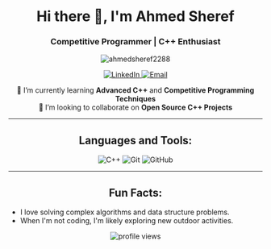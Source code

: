 <h1 align="center">Hi there 👋, I'm Ahmed Sheref</h1>
<h3 align="center">Competitive Programmer | C++ Enthusiast</h3>

<p align="center">
  <img src="https://github-readme-stats.vercel.app/api?username=ahmedsheref2288&show_icons=true&theme=radical" alt="ahmedsheref2288" />
</p>

<p align="center">
  <a href="https://www.linkedin.com/in/ahmed-sheref-b6804028a" target="_blank">
    <img src="https://img.shields.io/badge/-LinkedIn-%230077B5?style=for-the-badge&logo=linkedin&logoColor=white" alt="LinkedIn"/>
  </a>
  <a href="mailto:ahmedsheref2288@gmail.com">
    <img src="https://img.shields.io/badge/-Email-%23D14836?style=for-the-badge&logo=gmail&logoColor=white" alt="Email"/>
  </a>
</p>

<p align="center">
  🌱 I’m currently learning <strong>Advanced C++</strong> and <strong>Competitive Programming Techniques</strong> <br />
  👯 I’m looking to collaborate on <strong>Open Source C++ Projects</strong> <br />

<hr>

<h2 align="center">Languages and Tools:</h2>

<p align="center">
  <img src="https://img.shields.io/badge/C%2B%2B-00599C?style=for-the-badge&logo=c%2B%2B&logoColor=white" alt="C++" />
  <img src="https://img.shields.io/badge/Git-F05032?style=for-the-badge&logo=git&logoColor=white" alt="Git" />
  <img src="https://img.shields.io/badge/GitHub-181717?style=for-the-badge&logo=github&logoColor=white" alt="GitHub" />
</p>

<hr>

<h2 align="center">Fun Facts:</h2>

<p align="center">
  <ul>
    <li>I love solving complex algorithms and data structure problems.</li>
    <li>When I'm not coding, I'm likely exploring new outdoor activities.</li>
  </ul>
</p>

<p align="center">
  <img src="https://komarev.com/ghpvc/?username=ahmedsheref2288&style=flat-square&color=blue" alt="profile views" />
</p>
